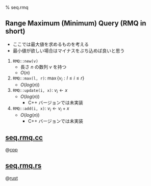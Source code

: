 % seq.rmq

## Range Maximum (Minimum) Query (RMQ in short)

- ここでは最大値を求めるものを考える
- 最小値が欲しい場合はマイナスをぶち込めば良いと思う

1. `RMQ::new(v)`
    - 長さ $n$ の数列 $v$ を持つ
    - $O(n)$
1. `RMQ::max(l, r)`: $\max \{ v_i : l \leq i \leq r \}$
    - $O(log(n))$
1. `RMQ::update(i, x)`: $v_i \leftarrow x$
    - $O(log(n))$
        - C++ バージョンでは未実装
1. `RMQ::add(i, x)`: $v_i \leftarrow v_i + x$
    - $O(log(n))$
        - C++ バージョンでは未実装

## [seq.rmq.cc](seq.rmq.cc)

@[cpp](seq.rmq.cc)

## [seq.rmq.rs](seq.rmq.rs)

@[rust](seq.rmq.rs)
